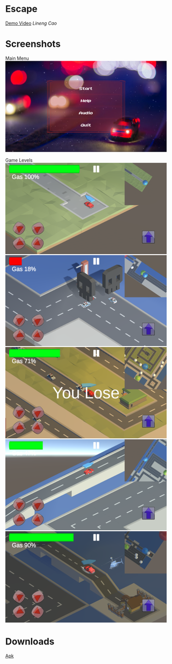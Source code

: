 # Escape

[Demo Video](https://www.youtube.com/watch?v=WGPzNuo5j88)
_Lineng Cao_
# Screenshots

Main Menu
![](screenshot/Screenshot_20190508-010934.png)

Game Levels
![](screenshot/Screenshot_20190508-010950.png)
![](screenshot/Screenshot_20190508-011005.png)
![](screenshot/Screenshot_20190508-011108.png)
![](screenshot/Screenshot_20190508-011143.png)
![](screenshot/Screenshot_20190508-011216.png)

# Downloads

[Apk](https://gitlab.com/vcec/escape/raw/master/apk/Escape_alpha_v6.apk)
